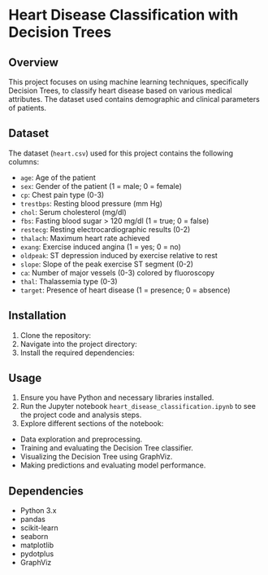 # Heart Disease Classification with Decision Trees

## Overview
This project focuses on using machine learning techniques, specifically Decision Trees, to classify heart disease based on various medical attributes. The dataset used contains demographic and clinical parameters of patients.

## Dataset
The dataset (`heart.csv`) used for this project contains the following columns:
- `age`: Age of the patient
- `sex`: Gender of the patient (1 = male; 0 = female)
- `cp`: Chest pain type (0-3)
- `trestbps`: Resting blood pressure (mm Hg)
- `chol`: Serum cholesterol (mg/dl)
- `fbs`: Fasting blood sugar > 120 mg/dl (1 = true; 0 = false)
- `restecg`: Resting electrocardiographic results (0-2)
- `thalach`: Maximum heart rate achieved
- `exang`: Exercise induced angina (1 = yes; 0 = no)
- `oldpeak`: ST depression induced by exercise relative to rest
- `slope`: Slope of the peak exercise ST segment (0-2)
- `ca`: Number of major vessels (0-3) colored by fluoroscopy
- `thal`: Thalassemia type (0-3)
- `target`: Presence of heart disease (1 = presence; 0 = absence)

## Installation
1. Clone the repository:
2. Navigate into the project directory:
3. Install the required dependencies:

## Usage
1. Ensure you have Python and necessary libraries installed.
2. Run the Jupyter notebook `heart_disease_classification.ipynb` to see the project code and analysis steps.
3. Explore different sections of the notebook:
- Data exploration and preprocessing.
- Training and evaluating the Decision Tree classifier.
- Visualizing the Decision Tree using GraphViz.
- Making predictions and evaluating model performance.

## Dependencies
- Python 3.x
- pandas
- scikit-learn
- seaborn
- matplotlib
- pydotplus
- GraphViz

